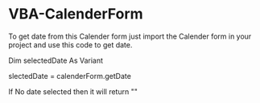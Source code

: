 # VBA-CalenderForm

To get date from this Calender form just import the Calender form in your project and use this code to get date.

Dim selectedDate As Variant

slectedDate = calenderForm.getDate

If No date selected then it will return ""
